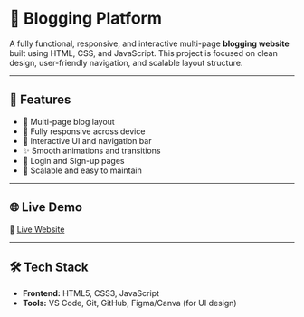 # 📝 Blogging Platform

A fully functional, responsive, and interactive multi-page **blogging website** built using HTML, CSS, and JavaScript.
This project is focused on clean design, user-friendly navigation, and scalable layout structure.

---

## 🚀 Features

- 🧾 Multi-page blog layout
- 📱 Fully responsive across device
- 🧭 Interactive UI and navigation bar
- ✨ Smooth animations and transitions
- 🔐 Login and Sign-up pages
- 🎯 Scalable and easy to maintain

---

## 🌐 Live Demo


🔗 [Live Website](https://geetika13012005.github.io/Blog-page-/)

---

## 🛠️ Tech Stack

- **Frontend:** HTML5, CSS3, JavaScript  
- **Tools:** VS Code, Git, GitHub, Figma/Canva (for UI design)


